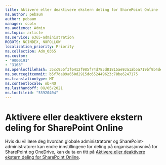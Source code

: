 ```yaml
---
title: Aktivere eller deaktivere ekstern deling for SharePoint Online
ms.author: pebaum
author: pebaum
manager: scotv
ms.audience: Admin
ms.topic: article
ms.service: o365-administration
ROBOTS: NOINDEX, NOFOLLOW
localization_priority: Priority
ms.collection: Adm_O365
ms.custom:
- "9000191"
- "3168"
ms.openlocfilehash: 35cc955f3f6412f985f74d785d81815ae93a1ab5a719bf9b4de9154c024a2979
ms.sourcegitcommit: b5f7da89a650d2915dc652449623c78be6247175
ms.translationtype: MT
ms.contentlocale: nb-NO
ms.lasthandoff: 08/05/2021
ms.locfileid: "53920404"
---
```

# <a name="turn-external-sharing-on-or-off-for-sharepoint-online"></a>Aktivere eller deaktivere ekstern deling for SharePoint Online

Hvis du vil lære deg hvordan globale administratorer og SharePoint-administratorer kan endre innstillingene for deling på organisasjonsnivå for SharePoint og OneDrive, kan du ta en titt på [Aktivere eller deaktivere ekstern deling for SharePoint Online](https://docs.microsoft.com/sharepoint/turn-external-sharing-on-or-off).

